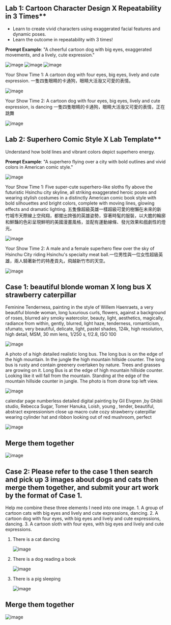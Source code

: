 ## Lab 1: Cartoon Character Design X Repeatability in 3 Times**

- Learn to create vivid characters using exaggerated facial features and dynamic poses.
- Learn the outcome in repeatability with 3 times!

**Prompt Example**: "A cheerful cartoon dog with big eyes, exaggerated movements, and a lively, cute expression."

![image](https://github.com/user-attachments/assets/b8527214-9890-4110-b55a-5454d69da4c5)
![image](https://github.com/user-attachments/assets/bab88310-2220-41f3-a6f0-fc0b250b081d)
![image](https://github.com/user-attachments/assets/71337ad3-dd65-40e9-8744-d6d2818d7f6a)

Your Show Time 1: A cartoon dog with four eyes, big eyes, lively and cute expression. 一隻四隻眼睛的卡通狗，眼睛大活潑又可愛的表情。

![image](https://github.com/user-attachments/assets/a4070587-2870-4ca3-a209-164211a70aee)

Your Show Time 2: A cartoon dog with four eyes, big eyes, lively and cute expression, is dancing 一隻四隻眼睛的卡通狗，眼睛大活潑又可愛的表情，正在跳舞

![image](https://github.com/user-attachments/assets/1b3c8bf4-85a2-41a0-814d-04bd9dc5790d)

## Lab 2: Superhero Comic Style X Lab Template**

Understand how bold lines and vibrant colors depict superhero energy.

**Prompt Example**: "A superhero flying over a city with bold outlines and vivid colors in American comic style."

![image](https://github.com/user-attachments/assets/672da3c5-1848-4eff-a3bf-2f310ab8221d)

Your Show Time 1: Five super-cute superhero-like sloths fly above the futuristic Hsinchu city skyline, all striking exaggerated heroic poses and wearing stylish costumes in a distinctly American comic book style with bold silhouettes and bright colors, complete with moving lines, glowing effects and dramatic lighting. 五隻像超級英雄一樣超級可愛的樹懶在未來的新竹城市天際線上空飛翔，都擺出誇張的英雄姿勢，穿著時髦的服裝，以大膽的輪廓和鮮豔的色彩呈現鮮明的美國漫畫風格，並配有運動線條、發光效果和戲劇性的燈光。

![image](https://github.com/user-attachments/assets/cf5cd189-5c41-437f-a455-a12bef1b8517)

Your Show Time 2: A male and a female superhero flew over the sky of Hsinchu City riding Hsinchu's specialty meat ball.一位男性與一位女性超級英雄，兩人騎著新竹的特產貢丸，飛越新竹市的天空。

![image](https://github.com/user-attachments/assets/9cc90686-0fff-4992-8472-6b28f1274af2)

##  Case 1: beautiful blonde woman X long bus X strawberry caterpillar 

Feminine Tenderness, painting in the style of Willem Haenraets, a very beautiful blonde woman, long luxurious curls, flowers, against a background of roses, blurred airy smoky watercolor, beauty, light, aesthetics, magically, radiance from within, gently, blurred, light haze, tenderness, romanticism, sfumato, very beautiful, delicate, light, pastel shades,  124k, high resolution, high detail, MSM, 30 mm lens, 1/250 s, f/2.8, ISO 100 

![image](https://github.com/user-attachments/assets/e6494257-eac9-449d-b706-caa149b5de0f)

A photo of a high detailed realistic long bus. The long bus is on the edge of the high mountain. In the jungle the high mountain hillside counter. The long bus is rusty and contain greenery overtaken by nature. Trees and grasses are growing on it. Long Bus is at the edge of high mountain hillside counter. Looking like it will fall from the mountain. Standing at the edge of the mountain hillside counter in jungle. The photo is from drone top left view.

![image](https://github.com/user-attachments/assets/6bec4397-d1ca-4714-9bab-2e67a6ed1c90)

calendar page numberless detailed digital painting by Gil Elvgren ,by Ghibli studio, Rebecca Sugar, Tomer Hanuka,  Loish, young , tender, beautiful, abstract expressionism close up macro cute cozy strawberry caterpillar wearing cylinder hat and ribbon  looking out of red mushroom, perfect

![image](https://github.com/user-attachments/assets/db0da891-e972-4458-8aef-5dee488765c4)

## Merge them together
![image](https://github.com/user-attachments/assets/ec11dcbb-1f5e-4c3e-b2b2-0a5ea9c5e099)

## Case 2: Please refer to the case 1 then search and pick up 3 images about dogs and cats then merge them together, and submit your art work by the format of Case 1.

Help me combine these three elements I need into one image. 1. A group of cartoon cats with big eyes and lively and cute expressions, dancing. 2. A cartoon dog with four eyes, with big eyes and lively and cute expressions, dancing. 3. A cartoon sloth with four eyes, with big eyes and lively and cute expressions.

1. There is a cat dancing

   ![image](https://github.com/user-attachments/assets/7e61f438-50ac-4b7c-89d3-b27699b30033)

2. There is a dog reading a book

   ![image](https://github.com/user-attachments/assets/a95ad20d-0223-43ed-9b32-119199865b50)
  
3. There is a pig sleeping

   ![image](https://github.com/user-attachments/assets/7f858b75-936c-47e9-b3d7-624c105b5671)
   
## Merge them together

![image](https://github.com/user-attachments/assets/bd29e06d-fc19-4b8a-9757-75c95ef5c0f5)







